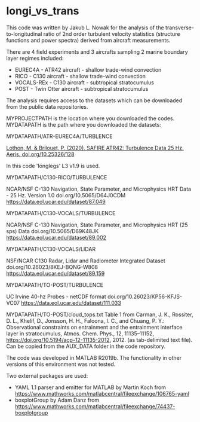 # longi_vs_trans

This code was written by Jakub L. Nowak for the analysis of the transverse-to-longitudinal ratio of 2nd order turbulent velocity statistics (structure functions and power spectra) derived from aircraft measurements.

There are 4 field experiments and 3 aircrafts sampling 2 marine boundary layer regimes included:
- EUREC4A - ATR42 aircraft - shallow trade-wind convection
- RICO - C130 aircraft - shallow trade-wind convection
- VOCALS-REx - C130 aircraft - subtropical stratocumulus
- POST - Twin Otter aircraft - subtropical stratocumulus

The analysis requires access to the datasets which can be downloaded from the public data repositories.

MYPROJECTPATH is the location where you downloaded the codes.
MYDATAPATH is the path where you downloaded the datasets:

MYDATAPATH/ATR-EUREC4A/TURBLENCE

[Lothon, M. & Brilouet, P. (2020). SAFIRE ATR42: Turbulence Data 25 Hz. Aeris. doi.org/10.25326/128](https://observations.ipsl.fr/aeris/eurec4a-data/AIRCRAFT/ATR/SAFIRE-TURB/PROCESSED/)
 
In this code 'longlegs' L3 v1.9 is used.


MYDATAPATH/C130-RICO/TURBULENCE

NCAR/NSF C-130 Navigation, State Parameter, and Microphysics HRT Data - 25 Hz. Version 1.0
doi.org/10.5065/D64J0CDM
https://data.eol.ucar.edu/dataset/87.049


MYDATAPATH/C130-VOCALS/TURBULENCE
 
NCAR/NSF C-130 Navigation, State Parameter, and Microphysics HRT (25 sps) Data
doi.org/10.5065/D69K48JK
https://data.eol.ucar.edu/dataset/89.002

MYDATAPATH/C130-VOCALS/LIDAR
 
NSF/NCAR C130 Radar, Lidar and Radiometer Integrated Dataset
doi.org/10.26023/8KEJ-BQNG-W808 
https://data.eol.ucar.edu/dataset/89.159


MYDATAPATH/TO-POST/TURBULENCE

UC Irvine 40-hz Probes - netCDF format
doi.org/10.26023/KP56-KFJS-VC07 
https://data.eol.ucar.edu/dataset/111.033

MYDATAPATH/TO-POST/cloud_tops.txt
Table 1 from Carman, J. K., Rossiter, D. L., Khelif, D., Jonsson, H. H., Faloona, I. C., and Chuang, P. Y.: Observational constraints on entrainment and the entrainment interface layer in stratocumulus, Atmos. Chem. Phys., 12, 11135–11152, https://doi.org/10.5194/acp-12-11135-2012, 2012.
(as tab-delimited text file). Can be copied from the AUX_DATA folder in the code repository.


The code was developed in MATLAB R2019b. The functionality in other versions of this environment was not tested.

Two external packages are used:
- YAML 1.1 parser and emitter for MATLAB by Martin Koch from https://www.mathworks.com/matlabcentral/fileexchange/106765-yaml
- boxplotGroup by Adam Danz from https://www.mathworks.com/matlabcentral/fileexchange/74437-boxplotgroup


